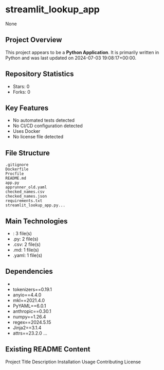 # streamlit_lookup_app

None

## Project Overview

This project appears to be a **Python Application**. It is primarily written in Python and was last updated on 2024-07-03 19:08:17+00:00.

## Repository Statistics
- Stars: 0
- Forks: 0

## Key Features
- No automated tests detected
- No CI/CD configuration detected
- Uses Docker
- No license file detected

## File Structure
```
.gitignore
Dockerfile
Procfile
README.md
app.py
apprunner_old.yaml
checked_names.csv
checked_names.json
requirements.txt
streamlit_lookup_app.py...
```

## Main Technologies
- : 3 file(s)
- .py: 2 file(s)
- .csv: 2 file(s)
- .md: 1 file(s)
- .yaml: 1 file(s)

## Dependencies
- 
- tokenizers==0.19.1
- anyio==4.4.0
- mkl==2021.4.0
- PyYAML==6.0.1
- anthropic==0.30.1
- numpy==1.26.4
- regex==2024.5.15
- Jinja2==3.1.4
- attrs==23.2.0
...

## Existing README Content

Project Title
Description
Installation
Usage
Contributing
License

